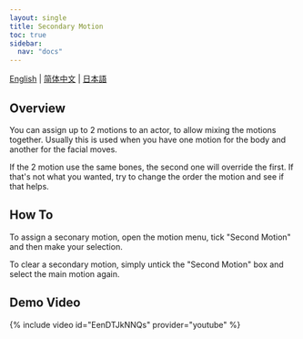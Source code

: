 ```yaml
---
layout: single
title: Secondary Motion
toc: true
sidebar:
  nav: "docs"
---
```

[English](/dancexr/features/secondary_motion) | [简体中文](/zh/dancexr/features/secondary_motion) | [日本語](/jp/dancexr/features/secondary_motion)

## Overview
You can assign up to 2 motions to an actor, to allow mixing the motions together. Usually this is used when you have one motion for the body and another for the facial moves. 

If the 2 motion use the same bones, the second one will override the first. If that's not what you wanted, try to change the order the motion and see if that helps.

## How To
To assign a seconary motion, open the motion menu, tick "Second Motion" and then make your selection. 

To clear a secondary motion, simply untick the "Second Motion" box and select the main motion again.

## Demo Video
{% include video id="EenDTJkNNQs" provider="youtube" %}
